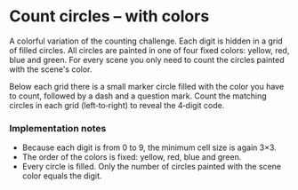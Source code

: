 # Count circles – with colors

A colorful variation of the counting challenge. Each digit is hidden in a grid of filled circles. All circles are painted in one of four fixed colors: yellow, red, blue and green. For every scene you only need to count the circles painted with the scene's color.

Below each grid there is a small marker circle filled with the color you have to count, followed by a dash and a question mark. Count the matching circles in each grid (left‑to‑right) to reveal the 4‑digit code.

### Implementation notes
- Because each digit is from 0 to 9, the minimum cell size is again 3×3.
- The order of the colors is fixed: yellow, red, blue and green.
- Every circle is filled. Only the number of circles painted with the scene color equals the digit.

